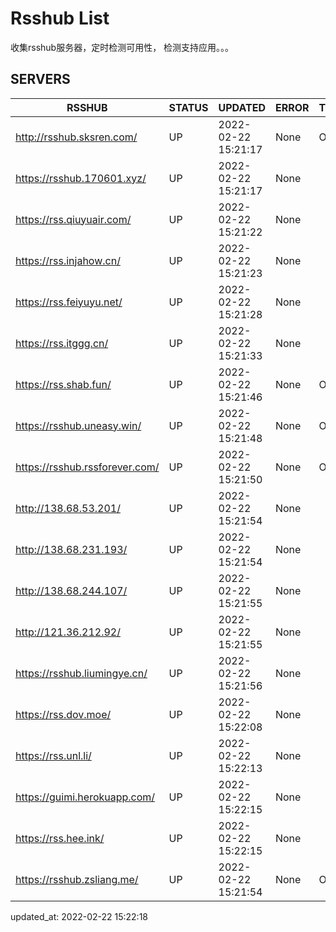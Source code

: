 # Rsshub List

收集rsshub服务器，定时检测可用性， 检测支持应用。。。


## SERVERS

|  RSSHUB   | STATUS  | UPDATED  | ERROR  | TWITTER |  
|  ----  | ----  | ----  | ----  | ---- |  
| http://rsshub.sksren.com/ | UP | 2022-02-22 15:21:17 | None |OK|  
| https://rsshub.170601.xyz/ | UP | 2022-02-22 15:21:17 | None ||  
| https://rss.qiuyuair.com/ | UP | 2022-02-22 15:21:22 | None ||  
| https://rss.injahow.cn/ | UP | 2022-02-22 15:21:23 | None ||  
| https://rss.feiyuyu.net/ | UP | 2022-02-22 15:21:28 | None ||  
| https://rss.itggg.cn/ | UP | 2022-02-22 15:21:33 | None ||  
| https://rss.shab.fun/ | UP | 2022-02-22 15:21:46 | None |OK|  
| https://rsshub.uneasy.win/ | UP | 2022-02-22 15:21:48 | None |OK|  
| https://rsshub.rssforever.com/ | UP | 2022-02-22 15:21:50 | None |OK|  
| http://138.68.53.201/ | UP | 2022-02-22 15:21:54 | None ||  
| http://138.68.231.193/ | UP | 2022-02-22 15:21:54 | None ||  
| http://138.68.244.107/ | UP | 2022-02-22 15:21:55 | None ||  
| http://121.36.212.92/ | UP | 2022-02-22 15:21:55 | None ||  
| https://rsshub.liumingye.cn/ | UP | 2022-02-22 15:21:56 | None ||  
| https://rss.dov.moe/ | UP | 2022-02-22 15:22:08 | None ||  
| https://rss.unl.li/ | UP | 2022-02-22 15:22:13 | None ||  
| https://guimi.herokuapp.com/ | UP | 2022-02-22 15:22:15 | None ||  
| https://rss.hee.ink/ | UP | 2022-02-22 15:22:15 | None ||  
| https://rsshub.zsliang.me/ | UP | 2022-02-22 15:21:54 | None |OK|  
  

updated_at: 2022-02-22 15:22:18  
